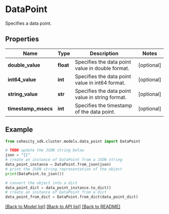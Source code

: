 # DataPoint

Specifies a data point.

## Properties

Name | Type | Description | Notes
------------ | ------------- | ------------- | -------------
**double_value** | **float** | Specifies the data point value in double format. | [optional] 
**int64_value** | **int** | Specifies the data point value in int64 format. | [optional] 
**string_value** | **str** | Specifies the data point value in string format. | [optional] 
**timestamp_msecs** | **int** | Specifies the timestamp of the data point. | [optional] 

## Example

```python
from cohesity_sdk.cluster.models.data_point import DataPoint

# TODO update the JSON string below
json = "{}"
# create an instance of DataPoint from a JSON string
data_point_instance = DataPoint.from_json(json)
# print the JSON string representation of the object
print(DataPoint.to_json())

# convert the object into a dict
data_point_dict = data_point_instance.to_dict()
# create an instance of DataPoint from a dict
data_point_from_dict = DataPoint.from_dict(data_point_dict)
```
[[Back to Model list]](../README.md#documentation-for-models) [[Back to API list]](../README.md#documentation-for-api-endpoints) [[Back to README]](../README.md)


